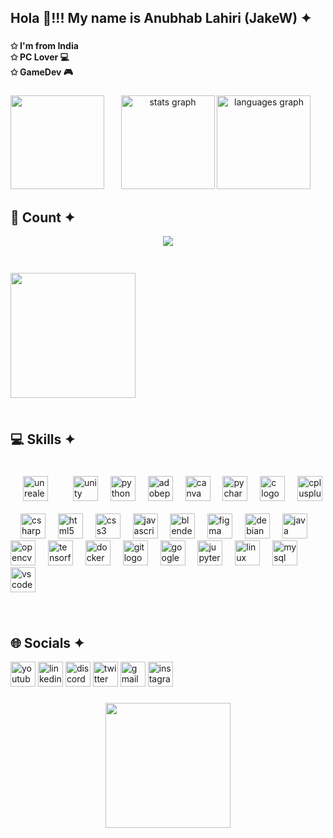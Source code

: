 <h2 align="left">Hola 👋!!! My name is Anubhab Lahiri (JakeW) ✦</h2>

###

<h4 align="left">✩ I'm from India<br>✩ PC Lover 💻<br>✩ GameDev 🎮</h4>

###

<img align="left" height="150" width="150" src="https://media1.tenor.com/m/O0ALP1rYsDQAAAAC/cuddle-up-gekko.gif"  />

###

<div align="center">
  <img src="https://github-readme-stats.vercel.app/api?username=AnubhabL4002&hide_title=false&hide_rank=false&show_icons=true&include_all_commits=true&count_private=true&disable_animations=false&theme=dracula&locale=en&hide_border=false&order=1" height="150" alt="stats graph"  />
  <img src="https://github-readme-stats.vercel.app/api/top-langs?username=AnubhabL4002&locale=en&hide_title=false&layout=compact&card_width=320&langs_count=5&theme=dracula&hide_border=false&order=2" height="150" alt="languages graph"  />
</div>

###
<h2 align="left">👾 Count ✦</h2>

<div align="center">
  <img src="https://profile-counter.glitch.me/AnubhabL4002/count.svg?"  />
</div>

###

<div class="invisible-box" style="display: inline-block; width: 200px; height: 200px; border: none; position: relative; text-align: right; margin-top: 20px;">
    <img align="right" height="178" width="200" src="https://media.tenor.com/LA27UCwAcccAAAAi/also-fine-spray-raze.gif" style="width: 100%; height: auto; object-fit: contain;" />
</div>


###

<div style="display: flex; justify-content: space-between; align-items: flex-start; margin-top: 20px;">
    <!-- Skills Section -->
    <div style="flex: 1;">
        <h2 align="left">💻 Skills ✦</h2>
        <div align="left">
            <img src="https://img.shields.io/badge/Unreal Engine-0E1128?logo=unrealengine&logoColor=white&style=for-the-badge" height="40" alt="unrealengine logo" style="padding: 20px;"/>
            <img width="12" />
            <img src="https://img.shields.io/badge/Unity-FFFFFF?logo=unity&logoColor=black&style=for-the-badge" height="40" alt="unity logo" />
            <img width="12" />
            <img src="https://cdn.jsdelivr.net/gh/devicons/devicon/icons/python/python-original.svg" height="40" alt="python logo" />
            <img width="12" />
            <img src="https://skillicons.dev/icons?i=ps" height="40" alt="adobephotoshop logo" />
            <img width="12" />
            <img src="https://cdn.jsdelivr.net/gh/devicons/devicon/icons/canva/canva-original.svg" height="40" alt="canva logo" />
            <img width="12" />
            <img src="https://cdn.jsdelivr.net/gh/devicons/devicon/icons/pycharm/pycharm-original.svg" height="40" alt="pycharm logo" />
            <img width="12" />
            <img src="https://cdn.jsdelivr.net/gh/devicons/devicon/icons/c/c-original.svg" height="40" alt="c logo" />
            <img width="12" />
            <img src="https://cdn.jsdelivr.net/gh/devicons/devicon/icons/cplusplus/cplusplus-original.svg" height="40" alt="cplusplus logo" />
            <img width="12" />
            <img src="https://cdn.jsdelivr.net/gh/devicons/devicon/icons/csharp/csharp-original.svg" height="40" alt="csharp logo" />
            <img width="12" />
            <img src="https://cdn.jsdelivr.net/gh/devicons/devicon/icons/html5/html5-original.svg" height="40" alt="html5 logo" />
            <img width="12" />
            <img src="https://cdn.jsdelivr.net/gh/devicons/devicon/icons/css3/css3-original.svg" height="40" alt="css3 logo" />
            <img width="12" />
            <img src="https://cdn.jsdelivr.net/gh/devicons/devicon/icons/javascript/javascript-original.svg" height="40" alt="javascript logo" />
            <img width="12" />
            <img src="https://cdn.jsdelivr.net/gh/devicons/devicon/icons/blender/blender-original.svg" height="40" alt="blender logo" />
            <img width="12" />
            <img src="https://cdn.jsdelivr.net/gh/devicons/devicon/icons/figma/figma-original.svg" height="40" alt="figma logo" />
            <img width="12" />
            <img src="https://cdn.jsdelivr.net/gh/devicons/devicon/icons/debian/debian-original.svg" height="40" alt="debian logo" />
            <img width="12" />
            <img src="https://cdn.jsdelivr.net/gh/devicons/devicon/icons/java/java-original.svg" height="40" alt="java logo" />
            <img width="12" />
            <img src="https://cdn.jsdelivr.net/gh/devicons/devicon/icons/opencv/opencv-original.svg" height="40" alt="opencv logo" />
            <img width="12" />
            <img src="https://cdn.jsdelivr.net/gh/devicons/devicon/icons/tensorflow/tensorflow-original.svg" height="40" alt="tensorflow logo" />
            <img width="12" />
            <img src="https://cdn.jsdelivr.net/gh/devicons/devicon/icons/docker/docker-original.svg" height="40" alt="docker logo" />
            <img width="12" />
            <img src="https://cdn.jsdelivr.net/gh/devicons/devicon/icons/git/git-original.svg" height="40" alt="git logo" />
            <img width="12" />
            <img src="https://cdn.jsdelivr.net/gh/devicons/devicon/icons/googlecloud/googlecloud-original.svg" height="40" alt="googlecloud logo" />
            <img width="12" />
            <img src="https://cdn.jsdelivr.net/gh/devicons/devicon/icons/jupyter/jupyter-original.svg" height="40" alt="jupyter logo" />
            <img width="12" />
            <img src="https://cdn.jsdelivr.net/gh/devicons/devicon/icons/linux/linux-original.svg" height="40" alt="linux logo" />
            <img width="12" />
            <img src="https://cdn.jsdelivr.net/gh/devicons/devicon/icons/mysql/mysql-original.svg" height="40" alt="mysql logo" />
            <img width="12" />
            <img src="https://cdn.jsdelivr.net/gh/devicons/devicon/icons/vscode/vscode-original.svg" height="40" alt="vscode logo" />
        </div>
    </div>
    <!-- Transparent Image on the Right -->
    
</div>


###
<br>
<h2 align="left">🌐 Socials ✦</h2>

<div align="left">
  <img src="https://img.shields.io/static/v1?message=Youtube&logo=youtube&label=&color=FF0000&logoColor=white&labelColor=&style=for-the-badge" height="40" alt="youtube logo"  />
  <img src="https://img.shields.io/static/v1?message=LinkedIn&logo=linkedin&label=&color=0077B5&logoColor=white&labelColor=&style=for-the-badge" height="40" alt="linkedin logo"  />
  <img src="https://img.shields.io/static/v1?message=Discord&logo=discord&label=&color=7289DA&logoColor=white&labelColor=&style=for-the-badge" height="40" alt="discord logo"  />
  <img src="https://img.shields.io/static/v1?message=Twitter&logo=twitter&label=&color=1DA1F2&logoColor=white&labelColor=&style=for-the-badge" height="40" alt="twitter logo"  />
  <img src="https://img.shields.io/static/v1?message=Gmail&logo=gmail&label=&color=D14836&logoColor=white&labelColor=&style=for-the-badge" height="40" alt="gmail logo"  />
  <img src="https://img.shields.io/static/v1?message=Instagram&logo=instagram&label=&color=E4405F&logoColor=white&labelColor=&style=for-the-badge" height="40" alt="instagram logo"  />
</div>

###

<div align="center">
  <img height="200" src="https://raw.githubusercontent.com/Sutil/Sutil/2b2fad3bf54522bb30c8c170591fc68ff51b69e6/github-contribution-grid-snake2.svg"  />
</div>

###
